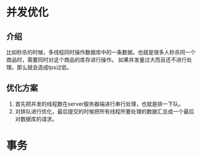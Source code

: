 # 并发优化
## 介绍
  比如秒杀的时候，多线程同时操作数据库中的一条数据。也就是很多人秒杀同一个商品时，需要同时对这个商品的库存进行操作。
  如果并发量过大而且还不进行处理。那么就会造成tps过低。
## 优化方案
1. 首先把并发的线程数在server服务器端进行串行处理，也就是排一下队。
2. 对排队进行优化，最后提交的时候把所有线程所要处理的数据汇总成一个最后对数据库的请求。

# 事务